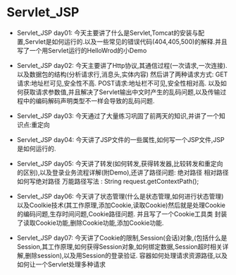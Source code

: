 # Servlet_JSP
- Servlet_JSP day01:
  		今天主要讲了什么是Servlet,Tomcat的安装与配置,Servlet是如何运行的.以及一些常见的错误代码(404,405,500)的解释.并且写了一个用Servlet运行的HelloWrod的小Demo

- Servlet_JSP day02:
		今天主要讲了Http协议,其通信过程(一次请求,一次连接).以及数据包的结构(分析请求行,消息头,实体内容)
		然后讲了两种请求方式:
		GET请求:地址栏可见,安全性不高.
		POST请求:地址栏不可见,安全性相对高.
		以及如何获取请求参数值,并且解决了Servlet输出中文时产生的乱码问题,以及传输过程中的编码解码声明类型不一样会导致的乱码问题.

- Servlet_JSP day03:
		今天通过了大量练习巩固了前两天的知识,并讲了一个知识点:重定向

- Servlet_JSP day04:
		今天讲了JSP文件的一些属性,如何写一个JSP文件,JSP是如何运行的.

- Servlet_JSP day05:
		今天讲了转发(如何转发,获得转发器,比较转发和重定向的区别),以及登录业务流程详解(附Demo),还讲了路径问题:
		绝对路径
		相对路径
		如何写绝对路径
		万能路径写法 : String request.getContextPath();

- Servlet_JSP day06:
		今天讲了状态管理(什么是状态管理,如何进行状态管理)以及Coolkie技术(其工作原理,添加Cookie,读取Cookie)然后就是处理Cookie的编码问题,生存时间问题,Cookie路径问题.
		并且写了一个Cookie工具类
		封装了读取Cookie功能,删除Cookie功能,添加Cookie功能.

- Servlet_JSP day07:
		今天讲了Cookie的限制,Session(会话)对象,(包括什么是Session,其工作原理,如何获得Session对象,如何绑定数据,Session超时相关详解,删除session),以及用Session的登录验证.
		容器如何处理请求资源路径,以及如何让一个Servlet处理多种请求
